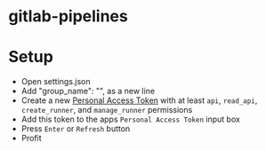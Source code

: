 # gitlab-pipelines

# Setup
* Open settings.json
* Add "group_name": "<your group name>", as a new line
* Create a new [Personal Access Token](https://gitlab.com/-/user_settings/personal_access_tokens) with at least `api`, `read_api`, `create_runner`, and `manage_runner` permissions
* Add this token to the apps `Personal Access Token` input box
* Press `Enter` or `Refresh` button
* Profit
